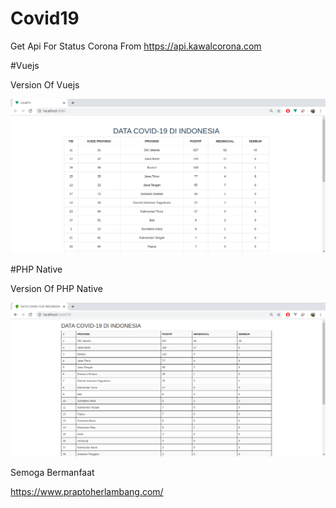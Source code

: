 # Covid19
Get Api For Status Corona From https://api.kawalcorona.com

#Vuejs

Version Of Vuejs

![Vuejs](vueCovid19.png)


#PHP Native

Version Of PHP Native

![Vuejs](phpCovid19.png)


Semoga Bermanfaat 

https://www.praptoherlambang.com/